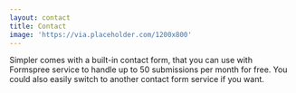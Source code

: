 ```yaml
---
layout: contact
title: Contact
image: 'https://via.placeholder.com/1200x800'
---
```

Simpler comes with a built-in contact form, that you can use with Formspree service to handle up to 50 submissions per month for free. You could also easily switch to another contact form service if you want.
